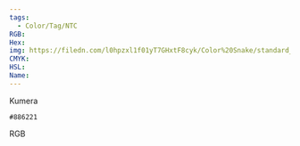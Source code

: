 ```yaml
---
tags:
  - Color/Tag/NTC
RGB:
Hex:
img: https://filedn.com/l0hpzxl1f01yT7GHxtF8cyk/Color%20Snake/standard_csv_to_svg/%23/886221.svg
CMYK:
HSL:
Name:
---
```

Kumera
```palette
#886221
```
RGB
